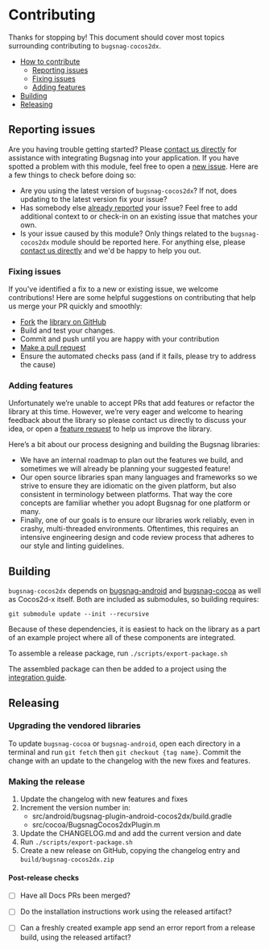 # Contributing

Thanks for stopping by! This document should cover most topics surrounding contributing to `bugsnag-cocos2dx`.

* [How to contribute](#how-to-contribute)
  * [Reporting issues](#reporting-issues)
  * [Fixing issues](#fixing-issues)
  * [Adding features](#adding-features)
* [Building](#building)
* [Releasing](#releasing)

## Reporting issues

Are you having trouble getting started? Please [contact us directly](mailto:support@bugsnag.com?subject=%5BGitHub%5D%20Cocos2d%20-%20having%20trouble%20getting%20started%20with%20Bugsnag) for assistance with integrating Bugsnag into your application.
If you have spotted a problem with this module, feel free to open a [new issue](https://github.com/bugsnag/bugsnag-cocos2dx/issues/new?template=Bug_report.md). Here are a few things to check before doing so:

* Are you using the latest version of `bugsnag-cocos2dx`? If not, does updating to the latest version fix your issue?
* Has somebody else [already reported](https://github.com/bugsnag/bugsnag-cocos2dx/issues?utf8=%E2%9C%93&q=is%3Aissue%20is%3Aopen) your issue? Feel free to add additional context to or check-in on an existing issue that matches your own.
* Is your issue caused by this module? Only things related to the `bugsnag-cocos2dx` module should be reported here. For anything else, please [contact us directly](mailto:support@bugsnag.com) and we'd be happy to help you out.

### Fixing issues

If you've identified a fix to a new or existing issue, we welcome contributions!
Here are some helpful suggestions on contributing that help us merge your PR quickly and smoothly:

* [Fork](https://help.github.com/articles/fork-a-repo) the
  [library on GitHub](https://github.com/bugsnag/bugsnag-cocos2dx)
* Build and test your changes.
* Commit and push until you are happy with your contribution
* [Make a pull request](https://help.github.com/articles/using-pull-requests)
* Ensure the automated checks pass (and if it fails, please try to address the cause)

### Adding features

Unfortunately we’re unable to accept PRs that add features or refactor the library at this time.
However, we’re very eager and welcome to hearing feedback about the library so please contact us directly to discuss your idea, or open a
[feature request](https://github.com/bugsnag/bugsnag-cocos2dx/issues/new?template=Feature_request.md) to help us improve the library.

Here’s a bit about our process designing and building the Bugsnag libraries:

* We have an internal roadmap to plan out the features we build, and sometimes we will already be planning your suggested feature!
* Our open source libraries span many languages and frameworks so we strive to ensure they are idiomatic on the given platform, but also consistent in terminology between platforms. That way the core concepts are familiar whether you adopt Bugsnag for one platform or many.
* Finally, one of our goals is to ensure our libraries work reliably, even in crashy, multi-threaded environments. Oftentimes, this requires an intensive engineering design and code review process that adheres to our style and linting guidelines.

## Building

`bugsnag-cocos2dx` depends on
[bugsnag-android](https://github.com/bugsnag/bugsnag-android) and
[bugsnag-cocoa](https://github.com/bugsnag/bugsnag-cocoa) as well as Cocos2d-x
itself. Both are included as submodules, so building requires:

```
git submodule update --init --recursive
```

Because of these dependencies, it is easiest to hack on the library as a part of
an example project where all of these components are integrated.

To assemble a release package, run `./scripts/export-package.sh`

The assembled package can then be added to a project using the [integration
guide](https://docs.bugsnag.com/platforms/cocos2dx/).

## Releasing

### Upgrading the vendored libraries

To update `bugsnag-cocoa` or `bugsnag-android`, open each directory in a
terminal and run `git fetch` then `git checkout {tag name}`. Commit the change
with an update to the changelog with the new fixes and features.

### Making the release

1. Update the changelog with new features and fixes
2. Increment the version number in:
   * src/android/bugsnag-plugin-android-cocos2dx/build.gradle
   * src/cocoa/BugsnagCocos2dxPlugin.m
3. Update the CHANGELOG.md and add the current version and date
4. Run `./scripts/export-package.sh`
5. Create a new release on GitHub, copying the changelog entry and
   `build/bugsnag-cocos2dx.zip`

#### Post-release checks

- [ ] Have all Docs PRs been merged?
- [ ] Do the installation instructions work using the released artifact?
- [ ] Can a freshly created example app send an error report from a release build, using the released artifact?

